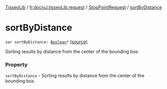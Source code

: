 [TisseoLib](../../index.md) / [fr.docjyJ.tisseoLib.request](../index.md) / [StopPointRequest](index.md) / [sortByDistance](./sort-by-distance.md)

# sortByDistance

`var sortByDistance: `[`Boolean`](https://kotlinlang.org/api/latest/jvm/stdlib/kotlin/-boolean/index.html)`?` [(source)](https://github.com/docjyJ/TisseoLib/tree/master/src/main/kotlin/fr/docjyJ/tisseoLib/request/StopPointRequest.kt#L33)

Sorting results by distance from the center of the bounding box.

### Property

`sortByDistance` - Sorting results by distance from the center of the bounding box.